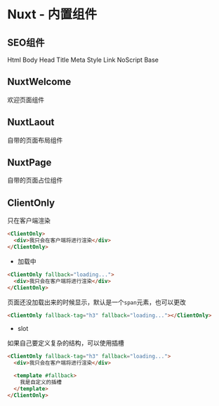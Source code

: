 # Nuxt - 内置组件

## SEO组件

Html Body Head Title Meta Style Link NoScript  Base

## NuxtWelcome

欢迎页面组件

## NuxtLaout

自带的页面布局组件

## NuxtPage

自带的页面占位组件

## ClientOnly

只在客户端渲染

```html
<ClientOnly>
  <div>我只会在客户端将进行渲染</div>
</ClientOnly>
```

- 加载中

```html
<ClientOnly fallback="loading...">
  <div>我只会在客户端将进行渲染</div>
</ClientOnly>
```



页面还没加载出来的时候显示，默认是一个`span`元素，也可以更改

```html
<ClientOnly fallback-tag="h3" fallback="loading..."></ClientOnly>
```

- slot

如果自己要定义复杂的结构，可以使用插槽

```html
<ClientOnly fallback-tag="h3" fallback="loading...">
  <div>我只会在客户端将进行渲染</div>

  <template #fallback> 
    我是自定义的插槽
  </template>
</ClientOnly>
```



